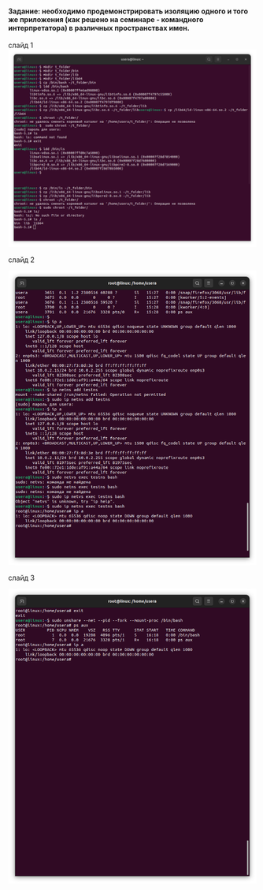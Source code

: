 #### Задание: необходимо продемонстрировать изоляцию одного и того же приложения (как решено на семинаре - командного интерпретатора) в различных пространствах имен.


слайд 1
![слайд1](изолированное_выполнение_процессов.png)

слайд 2

![слайд3](Изолированние_сети.png)

слайд 3

![слайд3](Изолированние_сети_глубокое.png)
